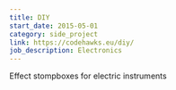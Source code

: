 ```yaml
---
title: DIY
start_date: 2015-05-01
category: side_project
link: https://codehawks.eu/diy/
job_description: Electronics
---
```


Effect stompboxes for electric instruments 
